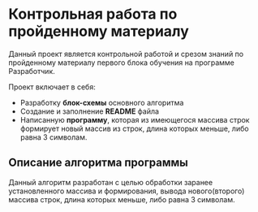 # Контрольная работа по пройденному материалу
Данный проект является контрольной работой и срезом знаний по пройденному материалу первого блока обучения на программе Разработчик.

Проект включает в себя:
+ Разработку **блок-схемы** основного алгоритма
+ Создание и заполнение **README** файла
+ Написанную **программу**, которая из имеющегося массива строк формирует новый массив из строк, длина которых меньше, либо равна 3 символам.

## Описание алгоритма программы
Данный алгоритм разработан с целью обработки заранее установленного массива и формирования, вывода нового(второго) массива строк, длина которых меньше, либо равна 3 символам.
